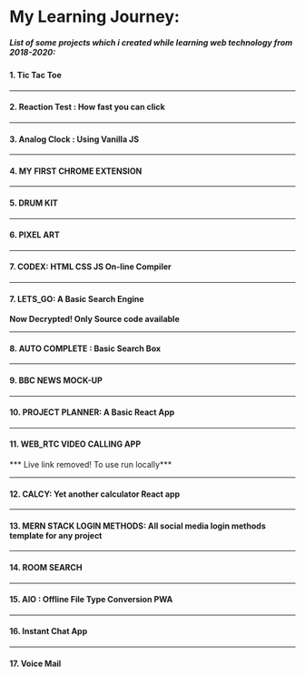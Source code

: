 # My Learning Journey:

##### List of some projects which i created while learning web technology from 2018-2020:

#### 1. Tic Tac Toe

[Live Link]: https://masterkn48.github.io/tictactoe.io
[Source Code]: https://github.com/MasterKN48/tictactoe.io/tree/gh-pages

------

#### 2. Reaction Test : How fast you can click

[Live Link]: https://masterkn48.github.io/reacttest.io/
[Source Code]: https://github.com/MasterKN48/reacttest.io/tree/gh-pages

<hr/>

#### 3. Analog Clock : Using Vanilla JS

[Live Link]: https://masterkn48.github.io/clock.io/
[Source Code]: https://github.com/MasterKN48/clock.io/tree/gh-pages

<hr/>

#### 4. MY FIRST CHROME EXTENSION

[Download Link]: https://github.com/MasterKN48/my-first-chrome-extension/blob/master/MKN%20DArK.crx

<hr/>

#### 5. DRUM KIT

[Live Link]: https://masterkn48.github.io/JavaScript30/drum.html
[Source Code]: https://github.com/MasterKN48/JavaScript30/tree/gh-pages

<hr/>

#### 6. PIXEL ART

[Live Link]: https://masterkn48.github.io/Pixelart/
[Source Code]: https://github.com/MasterKN48/Pixelart/tree/gh-pages

<hr/>

#### 7. CODEX: HTML CSS JS On-line Compiler

[Live Link]: https://masterkn48.github.io/codeX.io/
[Source Code]: https://github.com/MasterKN48/codeX.io/tree/gh-pages

<hr/>

#### 7. LETS_GO: A Basic Search Engine

**Now Decrypted! Only Source code available**

[Source Code]: https://github.com/MasterKN48/Let-s-Go

<hr/>

#### 8. AUTO COMPLETE : Basic Search Box

[Live Link]: https://masterkn48.github.io/searchbar/
[Source Code]: https://github.com/MasterKN48/searchbar/tree/gh-pages

<hr/>

#### 9. BBC NEWS MOCK-UP

[Live Link]: https://masterkn48.github.io/bbcnewsmock.io/
[Source Code]: https://github.com/MasterKN48/bbcnewsmock.io/tree/gh-pages

<hr/>

#### 10. PROJECT  PLANNER: A Basic React App

[Live Link]: https://mkn-proplanner.firebaseapp.com/

<hr/>

#### 11. WEB_RTC VIDEO CALLING APP

*** Live link removed! To use run locally***

[Source Code]: https://github.com/MasterKN48/webrtc--video-calling-web-app

<hr/>

#### 12. CALCY: Yet another calculator React app

[Live Link]: https://masterkn48.github.io/calcy/
[Source Code]: https://github.com/MasterKN48/calcy

<hr/>

#### 13. MERN STACK LOGIN METHODS: All social media login methods template for any project

[Source Code]: https://github.com/MasterKN48/MERN-Stack-Login-Methods

<hr/>

#### 14. ROOM SEARCH

[Live Link]: https://masterkn48.github.io/mistay_hire/
[Source Code]: https://github.com/MasterKN48/mistay_hire



<hr/>

#### 15. AIO : Offline File Type Conversion PWA 

[Live Link]: https://masterkn48.github.io/aio

<hr/>

#### 16. Instant Chat App

[Source Code Client Side]: https://github.com/MasterKN48/chatApp
[Source Code Server Side]: https://github.com/MasterKN48/backend_chatApp

<hr/>

#### 17. Voice Mail

[Live Link]: https://masterkn48.github.io/voice_mail/
[Source Code]: https://github.com/MasterKN48/voice_mail